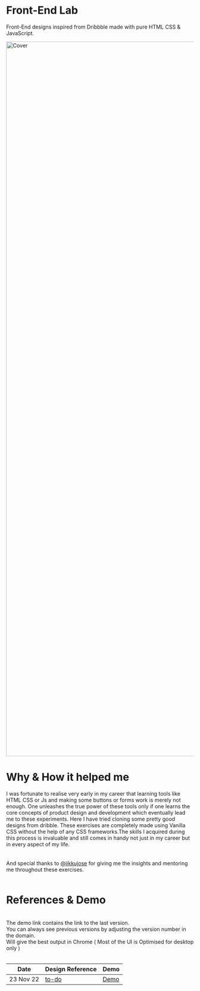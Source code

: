 # Front-End Lab

Front-End designs inspired from Dribbble made with pure HTML CSS & JavaScript.

<img width="1920" alt="Cover" src="https://user-images.githubusercontent.com/37739153/192105246-914c4944-d2fa-4537-ac8b-a68c40d79637.png">

<br />

# Why & How it helped me

I was fortunate to realise very early in my career that learning tools like HTML CSS or Js and making some buttons or forms work is merely not enough. One unleashes the true power of these tools only if one learns the core concepts of product design and development which eventually lead me to these experiments. Here I have tried cloning some pretty good designs from dribble. These exercises are completely made using Vanilla CSS without the help of any CSS frameworks.The skills I acquired during this process is invaluable and still comes in handy not just in my career but in every aspect of my life.<br/> <br/> <br/> And special thanks to [@jikkujose](https://github.com/jikkujose) for giving me the insights and mentoring me throughout these exercises.
<br/> <br/>

# References & Demo

<br />
The demo link contains the link to the last version.<br/>You can always see previous versions by adjusting the version number in the domain. <br/> Will give the best output in Chrome ( Most of the UI is Optimised for desktop only ) 
<br/><br/>

| Date      | Design Reference | Demo           |
| --------- | ---------------- | -------------- |
| 23 Nov 22 | [to-do][1-d]     | [Demo][1-i-v2] |

[1-d]: https://dribbble.com/shots/12389560-Apple-Music-Light-Theme
[1-i-v2]: http://to-do-v6.surge.sh/
[2-d]: https://dribbble.com/shots/12335745-COVID-Information-Dashboard/attachments/3951285?mode=media
[2-i-v2]: http://covid-v2-1.surge.sh
